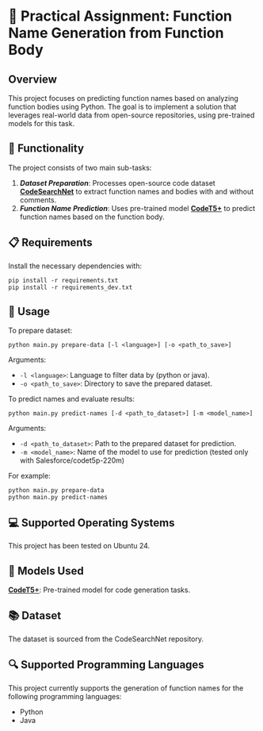 # 📘 Practical Assignment: Function Name Generation from Function Body

## Overview

This project focuses on predicting function names based on analyzing function bodies using Python. The goal is to implement a solution that leverages real-world data from open-source repositories, using pre-trained models for this task.

## 📂 Functionality

The project consists of two main sub-tasks:

1. ***Dataset Preparation***: Processes open-source code dataset [**CodeSearchNet**](https://huggingface.co/datasets/code-search-net/code_search_net) to extract function names and bodies with and without comments.
2. ***Function Name Prediction***: Uses pre-trained model [**CodeT5+**](https://huggingface.co/Salesforce/codet5p-220m) to predict function names based on the function body.

## 📋 Requirements

Install the necessary dependencies with:

```
pip install -r requirements.txt
pip install -r requirements_dev.txt
```

## 🚀 Usage

To prepare dataset:
```
python main.py prepare-data [-l <language>] [-o <path_to_save>]
```

Arguments:
- `-l <language>`: Language to filter data by (python or java).
- `-o <path_to_save>`: Directory to save the prepared dataset.

To predict names and evaluate results:
```
python main.py predict-names [-d <path_to_dataset>] [-m <model_name>]
```

Arguments:
- `-d <path_to_dataset>`: Path to the prepared dataset for prediction.
- `-m <model_name>`: Name of the model to use for prediction (tested only with Salesforce/codet5p-220m)

For example:
```
python main.py prepare-data
python main.py predict-names

```

## 💻 Supported Operating Systems

This project has been tested on Ubuntu 24.

## 🧠 Models Used

[**CodeT5+**](https://huggingface.co/Salesforce/codet5p-220m): Pre-trained model for code generation tasks.

## 📚 Dataset

The dataset is sourced from the CodeSearchNet repository.

## 🔍 Supported Programming Languages

This project currently supports the generation of function names for the following programming languages:

* Python
* Java